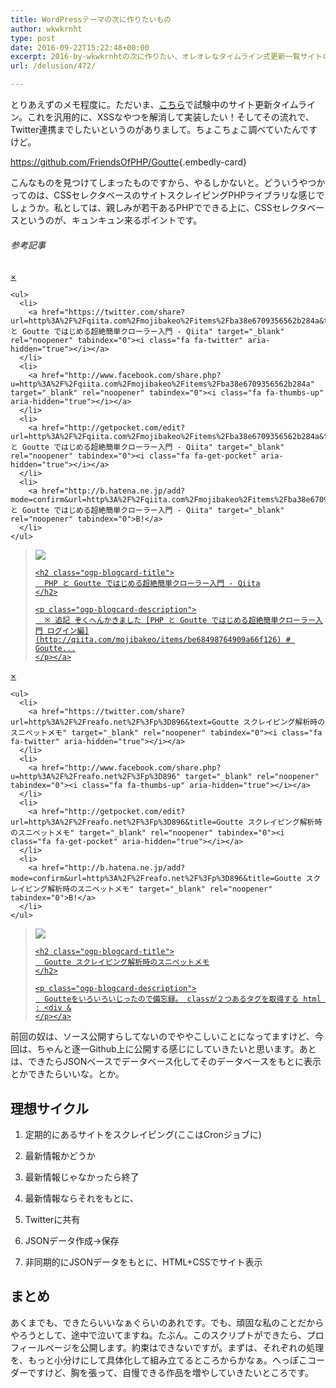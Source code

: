 ```yaml
---
title: WordPressテーマの次に作りたいもの
author: wkwkrnht
type: post
date: 2016-09-22T15:22:48+00:00
excerpt: 2016-by-wkwkrnhtの次に作りたい、オレオレなタイムライン式更新一覧サイトの話。
url: /delusion/472/

---
```

とりあえずのメモ程度に。ただいま、<a href="http://wkwkrnht.gegahost.net/rss" target="_blank" rel="noopener">こちら</a>で試験中のサイト更新タイムライン。これを汎用的に、XSSなやつを解消して実装したい！そしてその流れで、Twitter連携までしたいというのがありまして。ちょこちょこ調べていたんですけど。
  
<https://github.com/FriendsOfPHP/Goutte>{.embedly-card}

こんなものを見つけてしまったものですから、やるしかないと。どういうやつかってのは、CSSセレクタベースのサイトスクレイピングPHPライブラリな感じでしょうか。私としては、親しみが若干あるPHPでできる上に、CSSセレクタベースというのが、キュンキュン来るポイントです。

###### 参考記事

<div class="ogp-blogcard">
  <div id="ogp-blogcard-share-http://qiita.com/mojibakeo/items/ba38e6709356562b284a" class="ogp-blogcard-share none">
    <a href="javascript:void(0)" class="ogp-blogcard-share-close" tabindex="0" onclick="document.getElementById('ogp-blogcard-share-http://qiita.com/mojibakeo/items/ba38e6709356562b284a').classList.toggle('none');document.getElementById('ogp-blogcard-share-http://qiita.com/mojibakeo/items/ba38e6709356562b284a').classList.toggle('block');">×</a> 
    
    <ul>
      <li>
        <a href="https://twitter.com/share?url=http%3A%2F%2Fqiita.com%2Fmojibakeo%2Fitems%2Fba38e6709356562b284a&text=PHP と Goutte ではじめる超絶簡単クローラー入門 - Qiita" target="_blank" rel="noopener" tabindex="0"><i class="fa fa-twitter" aria-hidden="true"></i></a>
      </li>
      <li>
        <a href="http://www.facebook.com/share.php?u=http%3A%2F%2Fqiita.com%2Fmojibakeo%2Fitems%2Fba38e6709356562b284a" target="_blank" rel="noopener" tabindex="0"><i class="fa fa-thumbs-up" aria-hidden="true"></i></a>
      </li>
      <li>
        <a href="http://getpocket.com/edit?url=http%3A%2F%2Fqiita.com%2Fmojibakeo%2Fitems%2Fba38e6709356562b284a&title=PHP と Goutte ではじめる超絶簡単クローラー入門 - Qiita" target="_blank" rel="noopener" tabindex="0"><i class="fa fa-get-pocket" aria-hidden="true"></i></a>
      </li>
      <li>
        <a href="http://b.hatena.ne.jp/add?mode=confirm&url=http%3A%2F%2Fqiita.com%2Fmojibakeo%2Fitems%2Fba38e6709356562b284a&title=PHP と Goutte ではじめる超絶簡単クローラー入門 - Qiita" target="_blank" rel="noopener" tabindex="0">B!</a>
      </li>
    </ul>
  </div>
  
  <blockquote class="ogp-blogcard-main" cite="http://qiita.com/mojibakeo/items/ba38e6709356562b284a">
    <img class="ogp-blogcard-img" src="http://cdn.qiita.com/assets/qiita-fb-2887e7b4aad86fd8c25cea84846f2236.png" /> <a href="http://qiita.com/mojibakeo/items/ba38e6709356562b284a" target="_blank" rel="noopener" tabindex="0" title="PHP と Goutte ではじめる超絶簡単クローラー入門 - Qiita" class="ogp-blogcard-info"> 
    
    <h2 class="ogp-blogcard-title">
      PHP と Goutte ではじめる超絶簡単クローラー入門 - Qiita
    </h2>
    
    <p class="ogp-blogcard-description">
      ※ 追記 ぞくへんかきました [PHP と Goutte ではじめる超絶簡単クローラー入門 ログイン編](http://qiita.com/mojibakeo/items/be68498764909a66f126) # Goutte...
    </p></a>
  </blockquote>
  
  <a href="javascript:void(0)" class="ogp-blogcard-share-toggle" tabindex="0" onclick="document.getElementById('ogp-blogcard-share-http://qiita.com/mojibakeo/items/ba38e6709356562b284a').classList.toggle('none');document.getElementById('ogp-blogcard-share-http://qiita.com/mojibakeo/items/ba38e6709356562b284a').classList.toggle('block');"><i class="fa fa-2x fa-share-alt"></i></a>
</div>


  


<div class="ogp-blogcard">
  <div id="ogp-blogcard-share-http://reafo.net/?p=896" class="ogp-blogcard-share none">
    <a href="javascript:void(0)" class="ogp-blogcard-share-close" tabindex="0" onclick="document.getElementById('ogp-blogcard-share-http://reafo.net/?p=896').classList.toggle('none');document.getElementById('ogp-blogcard-share-http://reafo.net/?p=896').classList.toggle('block');">×</a> 
    
    <ul>
      <li>
        <a href="https://twitter.com/share?url=http%3A%2F%2Freafo.net%2F%3Fp%3D896&text=Goutte スクレイピング解析時のスニペットメモ" target="_blank" rel="noopener" tabindex="0"><i class="fa fa-twitter" aria-hidden="true"></i></a>
      </li>
      <li>
        <a href="http://www.facebook.com/share.php?u=http%3A%2F%2Freafo.net%2F%3Fp%3D896" target="_blank" rel="noopener" tabindex="0"><i class="fa fa-thumbs-up" aria-hidden="true"></i></a>
      </li>
      <li>
        <a href="http://getpocket.com/edit?url=http%3A%2F%2Freafo.net%2F%3Fp%3D896&title=Goutte スクレイピング解析時のスニペットメモ" target="_blank" rel="noopener" tabindex="0"><i class="fa fa-get-pocket" aria-hidden="true"></i></a>
      </li>
      <li>
        <a href="http://b.hatena.ne.jp/add?mode=confirm&url=http%3A%2F%2Freafo.net%2F%3Fp%3D896&title=Goutte スクレイピング解析時のスニペットメモ" target="_blank" rel="noopener" tabindex="0">B!</a>
      </li>
    </ul>
  </div>
  
  <blockquote class="ogp-blogcard-main" cite="http://reafo.net/?p=896">
    <img class="ogp-blogcard-img" src="http://reafo.net/x_room/wp3/wp-content/uploads/2014/01/eyechatch1.png" /> <a href="http://reafo.net/?p=896" target="_blank" rel="noopener" tabindex="0" title="Goutte スクレイピング解析時のスニペットメモ" class="ogp-blogcard-info"> 
    
    <h2 class="ogp-blogcard-title">
      Goutte スクレイピング解析時のスニペットメモ
    </h2>
    
    <p class="ogp-blogcard-description">
      Goutteをいろいろいじったので備忘録。 classが２つあるタグを取得する html : <div &
    </p></a>
  </blockquote>
  
  <a href="javascript:void(0)" class="ogp-blogcard-share-toggle" tabindex="0" onclick="document.getElementById('ogp-blogcard-share-http://reafo.net/?p=896').classList.toggle('none');document.getElementById('ogp-blogcard-share-http://reafo.net/?p=896').classList.toggle('block');"><i class="fa fa-2x fa-share-alt"></i></a>
</div>

前回の奴は、ソース公開すらしてないのでややこしいことになってますけど、今回は、ちゃんと逐一Github上に公開する感じにしていきたいと思います。あとは、できたらJSONベースでデータベース化してそのデータベースをもとに表示とかできたらいいな。とか。

## 理想サイクル

  1. 定期的にあるサイトをスクレイピング(ここはCronジョブに)
  2. 最新情報かどうか
  3. 最新情報じゃなかったら終了
  4. 最新情報ならそれをもとに、
  1. Twitterに共有
  2. JSONデータ作成→保存

  5. 非同期的にJSONデータをもとに、HTML+CSSでサイト表示

## まとめ

あくまでも、できたらいいなぁぐらいのあれです。でも、頑固な私のことだからやろうとして、途中で泣いてますね。たぶん。このスクリプトができたら、プロフィールページを公開します。約束はできないですが。まずは、それぞれの処理を、もっと小分けにして具体化して組み立てるところからかなぁ。へっぽこコーダーですけど、胸を張って、自慢できる作品を増やしていきたいところです。